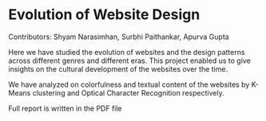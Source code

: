 # Evolution of Website Design

Contributors: Shyam Narasimhan, Surbhi Paithankar, Apurva Gupta

Here we have studied the evolution of websites and the design patterns across different genres and different eras.
This project enabled us to give insights on the cultural development of the websites over the time.

We have analyzed on colorfulness and textual content of the websites by K-Means clustering and Optical Character Recognition respectively.

Full report is written in the PDF file


